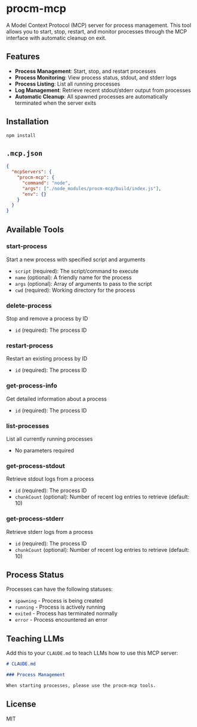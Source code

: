 # procm-mcp

A Model Context Protocol (MCP) server for process management. This tool allows you to start, stop, restart, and monitor processes through the MCP interface with automatic cleanup on exit.

## Features

- **Process Management**: Start, stop, and restart processes
- **Process Monitoring**: View process status, stdout, and stderr logs
- **Process Listing**: List all running processes
- **Log Management**: Retrieve recent stdout/stderr output from processes
- **Automatic Cleanup**: All spawned processes are automatically terminated when the server exits

## Installation

```bash
npm install
```

## `.mcp.json`

```json
{
  "mcpServers": {
    "procm-mcp": {
      "command": "node",
      "args": ["./node_modules/procm-mcp/build/index.js"],
      "env": {}
    }
  }
}
```

## Available Tools

### start-process
Start a new process with specified script and arguments
- `script` (required): The script/command to execute
- `name` (optional): A friendly name for the process
- `args` (optional): Array of arguments to pass to the script
- `cwd` (required): Working directory for the process

### delete-process
Stop and remove a process by ID
- `id` (required): The process ID

### restart-process
Restart an existing process by ID
- `id` (required): The process ID

### get-process-info
Get detailed information about a process
- `id` (required): The process ID

### list-processes
List all currently running processes
- No parameters required

### get-process-stdout
Retrieve stdout logs from a process
- `id` (required): The process ID
- `chunkCount` (optional): Number of recent log entries to retrieve (default: 10)

### get-process-stderr
Retrieve stderr logs from a process
- `id` (required): The process ID
- `chunkCount` (optional): Number of recent log entries to retrieve (default: 10)

## Process Status

Processes can have the following statuses:
- `spawning` - Process is being created
- `running` - Process is actively running
- `exited` - Process has terminated normally
- `error` - Process encountered an error

## Teaching LLMs

Add this to your `CLAUDE.md` to teach LLMs how to use this MCP server:

```md
# CLAUDE.md

### Process Management

When starting processes, please use the procm-mcp tools.
```

## License

MIT
